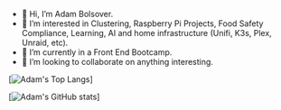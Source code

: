 - 👋 Hi, I’m Adam Bolsover.
- 👀 I’m interested in Clustering, Raspberry Pi Projects, Food Safety Compliance, Learning, AI and home infrastructure (Unifi, K3s, Plex, Unraid, etc).
- 🌱 I’m currently in a Front End Bootcamp.
- 💞️ I’m looking to collaborate on anything interesting.
<!---
- 📫 How to reach me ...
--->

<!---
bowseruk/bowseruk is a ✨ special ✨ repository because its `README.md` (this file) appears on your GitHub profile.
You can click the Preview link to take a look at your changes.
--->

[![Adam's Top Langs](https://github-readme-stats.vercel.app/api/top-langs/?username=bowseruk&layout=compact&theme=radical)]

[![Adam's GitHub stats](https://github-readme-stats.vercel.app/api?username=bowseruk&theme=radical)]

